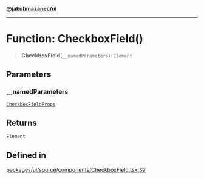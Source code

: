 [**@jakubmazanec/ui**](../README.md)

---

# Function: CheckboxField()

> **CheckboxField**(`__namedParameters`): `Element`

## Parameters

### \_\_namedParameters

[`CheckboxFieldProps`](../type-aliases/CheckboxFieldProps.md)

## Returns

`Element`

## Defined in

[packages/ui/source/components/CheckboxField.tsx:32](https://github.com/jakubmazanec/tools/blob/4bb343d3736e4f9f11a014de3241c6054262151e/packages/ui/source/components/CheckboxField.tsx#L32)

